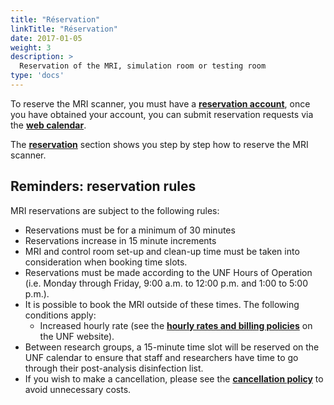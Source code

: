 ```yaml
---
title: "Réservation"
linkTitle: "Réservation"
date: 2017-01-05
weight: 3
description: >
  Reservation of the MRI, simulation room or testing room
type: 'docs'
---
```


To reserve the MRI scanner, you must have a __[reservation account](https://unf-montreal.ca/en/documentation/welcome/account)__, once you have obtained your account, you can submit reservation requests via the __[web calendar](https://reservation.unf-montreal.ca/Web/index.php?redirect=%2FWeb%2Fschedule.php%3F)__.

The __[reservation](http://www.unf-montreal.ca/en/documentation/facility/reservation/)__ section shows you step by step how to reserve the MRI scanner.

## Reminders: reservation rules
MRI reservations are subject to the following rules:

* Reservations must be for a minimum of 30 minutes
* Reservations increase in 15 minute increments
* MRI and control room set-up and clean-up time must be taken into consideration when booking time slots.
* Reservations must be made according to the UNF Hours of Operation (i.e. Monday through Friday, 9:00 a.m. to 12:00 p.m. and 1:00 to 5:00 p.m.).
* It is possible to book the MRI outside of these times. The following conditions apply:
  * Increased hourly rate (see the __[hourly rates and billing policies](http://www.unf-montreal.ca/en/rate)__ on the UNF website).
* Between research groups, a 15-minute time slot will be reserved on the UNF calendar to ensure that staff and researchers have time to go through their post-analysis disinfection list.
* If you wish to make a cancellation, please see the __[cancellation policy](http://www.unf-montreal.ca/en/rate)__ to avoid unnecessary costs.
